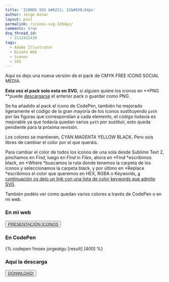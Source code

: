 ```yaml
---
title: 'ICONOS SVG &#8211; 32&#038;64px'
author: Jorge Aznar
layout: post
permalink: /iconos-svg-3264px/
comments: true
dsq_thread_id:
  - 2112421439
tags:
  - Adobe Illustrator
  - Diseño Web
  - iconos
  - SVG
---
```

Aquí os dejo una nueva versión de el pack de CMYK FREE ICONS SOCIAL MEDIA.

<!--more-->

**Esta vez el pack solo esta en SVG**, si alguien quiere los iconos en **PNG **puede <a href="http://jorgeatgu.com/blog/cmyk-free-icons-social-media-vector-svg/" target="_blank">descargarse</a> el anterior pack o guardar como PNG.

Se ha añadido al pack el icono de CodePen, también he mejorado ligeramente el código de la gran mayoría de los iconos sustituyendo `path` por las figuras que correspondían a cada elemento, el código todavía es mejorable ya que todavía quedan varios `path` por sustituir, esto queda pendiente para la próxima revisión.

Los colores se mantienen, CYAN MAGENTA YELLOW BLACK. Pero sois libres de cambiar el color por el que queráis.

Para cambiar el color de todos los iconos de una sola desde Sublime Text 2, pinchamos en *Find*, luego en *Find in Files*, ahora en *Find *escribimos black, en *Where *buscamos la ruta donde tenemos la carpeta de los iconos y seleccionamos la carpeta black, y por último en *Replace *escribimos el color que queremos en HEX, RGBA o Keywords, <a href="http://svg-whiz.com/svg/colorKeywords.svg" target="_blank">a continuación os dejo un link con una lista de color keywords que admite SVG</a>.

También podéis ver como quedan varios colores a través de CodePen o en mi web.

### En mi web

<button class="boton-centrar">
  <a target="_blank" class="btn" href="http://jorgeatgu.com/ejemplos/ICONOS/iconossvg.html">PRESENTACIÓN ICONOS</a>
</button>

### En CodePen

{% codepen fmoex jorgeatgu [result] [400] %}


### Aquí la descarga
<button class="boton-centrar">
  <a target="_blank" class="btn" href="http://www.jorgeatgu.com/doc/ICONS-SVG-2014.zip">DONWLOAD!</a>
</button>